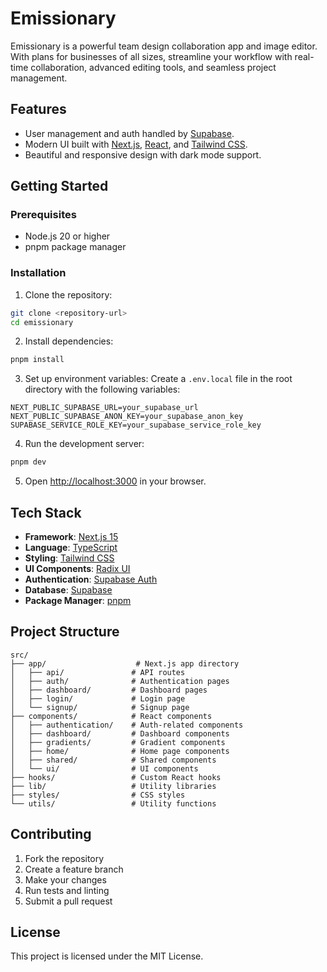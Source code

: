 # Emissionary

Emissionary is a powerful team design collaboration app and image editor. With plans for businesses of all sizes, streamline your workflow with real-time collaboration, advanced editing tools, and seamless project management.

## Features

- User management and auth handled by [Supabase](https://supabase.com/).
- Modern UI built with [Next.js](https://nextjs.org/), [React](https://reactjs.org/), and [Tailwind CSS](https://tailwindcss.com/).
- Beautiful and responsive design with dark mode support.

## Getting Started

### Prerequisites

- Node.js 20 or higher
- pnpm package manager

### Installation

1. Clone the repository:

```bash
git clone <repository-url>
cd emissionary
```

2. Install dependencies:

```bash
pnpm install
```

3. Set up environment variables:
   Create a `.env.local` file in the root directory with the following variables:

```env
NEXT_PUBLIC_SUPABASE_URL=your_supabase_url
NEXT_PUBLIC_SUPABASE_ANON_KEY=your_supabase_anon_key
SUPABASE_SERVICE_ROLE_KEY=your_supabase_service_role_key
```

4. Run the development server:

```bash
pnpm dev
```

5. Open [http://localhost:3000](http://localhost:3000) in your browser.

## Tech Stack

- **Framework**: [Next.js 15](https://nextjs.org/)
- **Language**: [TypeScript](https://www.typescriptlang.org/)
- **Styling**: [Tailwind CSS](https://tailwindcss.com/)
- **UI Components**: [Radix UI](https://www.radix-ui.com/)
- **Authentication**: [Supabase Auth](https://supabase.com/auth)
- **Database**: [Supabase](https://supabase.com/)
- **Package Manager**: [pnpm](https://pnpm.io/)

## Project Structure

```
src/
├── app/                    # Next.js app directory
│   ├── api/               # API routes
│   ├── auth/              # Authentication pages
│   ├── dashboard/         # Dashboard pages
│   ├── login/             # Login page
│   └── signup/            # Signup page
├── components/            # React components
│   ├── authentication/    # Auth-related components
│   ├── dashboard/         # Dashboard components
│   ├── gradients/         # Gradient components
│   ├── home/              # Home page components
│   ├── shared/            # Shared components
│   └── ui/                # UI components
├── hooks/                 # Custom React hooks
├── lib/                   # Utility libraries
├── styles/                # CSS styles
└── utils/                 # Utility functions
```

## Contributing

1. Fork the repository
2. Create a feature branch
3. Make your changes
4. Run tests and linting
5. Submit a pull request

## License

This project is licensed under the MIT License.
